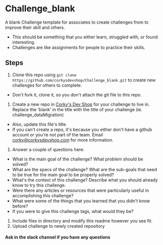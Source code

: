 # Challenge_blank
A blank Challenge template for associates to create challenges from to improve their skill and others.
* This should be something that you either learn, struggled with, or found interesting.
* Challenges are like assignments for people to practice their skills.

## Steps
1. Clone this repo using `git clone https://github.com/corkysdevshop/Challenge_blank.git` to create new challenges for others to complete.
 * Don't fork it, clone it, so you don't attach the git file to this repo.
1. Create a new repo in [Corky's Dev Shop](https://github.com/corkysdevshop) for your challenge to live in. Replace the 'blank' in the title with the title of your challenge (ie. challenge_dataMigration)
 * Also, update this file's title.
 * If you can't create a repo, it's because you either don't have a github account or you're not part of the team. Email corky@corkysdevshop.com for more information.
1. Answer a couple of questions here:
 * What is the main goal of the challenge? What problem should be solved?
 * What are the specs of the challenge? What are the sub-goals that need to be true for the main goal to be properly solved?
 * What's the context of this challenge? Describe what you should already know to try this challenge.
 * Were there any articles or resources that were particularly useful in accomplishing this challenge?
 * What were some of the things that you learned that you didn't know before?
 * If you were to give this challenge tags, what would they be?
1. Include files in directory and modify this readme however you see fit.
1. Upload challenge to newly created repository

#### Ask in the slack channel if you have any questions
